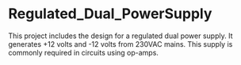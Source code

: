 # Regulated_Dual_PowerSupply
This project includes the design for a regulated dual power supply. It generates +12 volts and -12 volts from 230VAC mains. This supply is commonly required in circuits using op-amps. 
